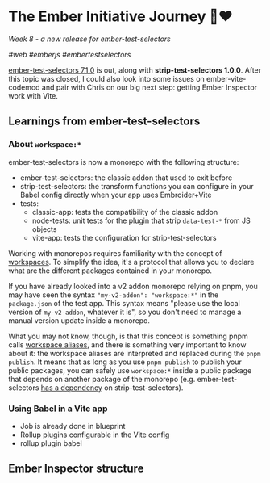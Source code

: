 # The Ember Initiative Journey 🐹❤️

_Week 8 - a new release for ember-test-selectors_

_#web #emberjs #embertestselectors_

[ember-test-selectors 7.1.0](https://github.com/mainmatter/ember-test-selectors/releases/tag/v7.1.0-ember-test-selectors) is out, along with **strip-test-selectors 1.0.0**. After this topic was closed, I could also look into some issues on ember-vite-codemod and pair with Chris on our big next step: getting Ember Inspector work with Vite.

## Learnings from ember-test-selectors

### About `workspace:*`

ember-test-selectors is now a monorepo with the following structure:

- ember-test-selectors: the classic addon that used to exit before
- strip-test-selectors: the transform functions you can configure in your Babel config directly when your app uses Embroider+Vite
- tests:
  - classic-app: tests the compatibility of the classic addon
  - node-tests: unit tests for the plugin that strip `data-test-*` from JS objects
  - vite-app: tests the configuration for strip-test-selectors 

Working with monorepos requires familiarity with the concept of [workspaces](https://docs.npmjs.com/cli/v7/using-npm/workspaces). To simplify the idea, it's a protocol that allows you to declare what are the different packages contained in your monorepo.

If you have already looked into a v2 addon monorepo relying on pnpm, you may have seen the syntax `"my-v2-addon": "workspace:*"` in the `package.json` of the test app. This syntax means "please use the local version of `my-v2-addon`, whatever it is", so you don't need to manage a manual version update inside a monorepo. 

What you may not know, though, is that this concept is something pnpm calls [workspace aliases](https://pnpm.io/workspaces#referencing-workspace-packages-through-aliases), and there is something very important to know about it: the workspace aliases are interpreted and replaced during the `pnpm publish`. It means that as long as you use `pnpm publish` to publish your public packages, you can safely use `workspace:*` inside a public package that depends on another package of the monorepo (e.g. ember-test-selectors [has a dependency](https://github.com/mainmatter/ember-test-selectors/blob/master/ember-test-selectors/package.json#L18) on strip-test-selectors).

### Using Babel in a Vite app

- Job is already done in blueprint
- Rollup plugins configurable in the Vite config
- rollup plugin babel

## Ember Inspector structure




